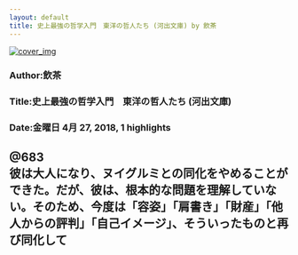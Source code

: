 ```yaml
---
layout: default
title: 史上最強の哲学入門　東洋の哲人たち (河出文庫) by 飲茶
---
```


[![cover_img](http://images-jp.amazon.com/images/P/B01MFARX1A.09.MZZZZZZZ.jpg)](https://www.amazon.co.jp/dp/B01MFARX1A)  
### Author:飲茶  
### Title:史上最強の哲学入門　東洋の哲人たち (河出文庫)  
### Date:金曜日 4月 27, 2018, 1 highlights
  
@683  
彼は大人になり、ヌイグルミとの同化をやめることができた。だが、彼は、根本的な問題を理解していない。そのため、今度は「容姿」「肩書き」「財産」「他人からの評判」「自己イメージ」、そういったものと再び同化して  
----